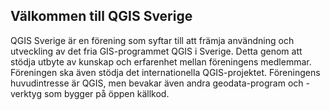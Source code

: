 ## Välkommen till QGIS Sverige

QGIS Sverige är en förening som syftar till att främja användning och utveckling av det fria GIS-programmet QGIS i Sverige. Detta genom att stödja utbyte av kunskap och erfarenhet mellan föreningens medlemmar. Föreningen ska även stödja det internationella QGIS-projektet. Föreningens huvudintresse är QGIS, men bevakar även andra geodata-program och -verktyg som bygger på öppen källkod.
